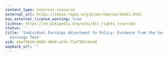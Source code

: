 ```yaml
---
content_type: external-resource
external_url: https://ideas.repec.org/p/nbr/nberwo/19491.html
has_external_license_warning: true
license: https://en.wikipedia.org/wiki/All_rights_reserved
status: ''
title: 'Individual Earnings Adjustment to Policy: Evidence from the Social Security
  Earnings Test'
uid: ebef3619-b689-46e9-a2fe-71e7367c8e4d
wayback_url: ''
---
```

